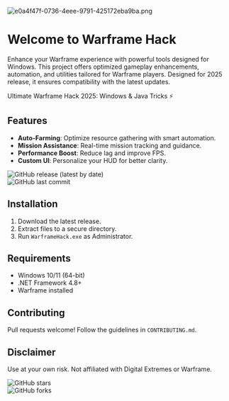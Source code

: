 ![e0a4f47f-0736-4eee-9791-425172eba9ba.png](https://i.postimg.cc/05LM1bYD/e0a4f47f-0736-4eee-9791-425172eba9ba.png)

# Welcome to Warframe Hack

Enhance your Warframe experience with powerful tools designed for Windows. This project offers optimized gameplay enhancements, automation, and utilities tailored for Warframe players. Designed for 2025 release, it ensures compatibility with the latest updates.

Ultimate Warframe Hack 2025: Windows & Java Tricks ⚡

## Features

- **Auto-Farming**: Optimize resource gathering with smart automation.  
- **Mission Assistance**: Real-time mission tracking and guidance.  
- **Performance Boost**: Reduce lag and improve FPS.  
- **Custom UI**: Personalize your HUD for better clarity.  

![GitHub release (latest by date)](https://img.shields.io/github/v/release/WarframeHack/WarframeHack?label=Latest%20Release)  
![GitHub last commit](https://img.shields.io/github/last-commit/WarframeHack/WarframeHack?label=Last%20Updated)  

## Installation

1. Download the latest release.  
2. Extract files to a secure directory.  
3. Run `WarframeHack.exe` as Administrator.  

## Requirements

- Windows 10/11 (64-bit)  
- .NET Framework 4.8+  
- Warframe installed  

## Contributing

Pull requests welcome! Follow the guidelines in `CONTRIBUTING.md`.  

## Disclaimer

Use at your own risk. Not affiliated with Digital Extremes or Warframe.  

![GitHub stars](https://img.shields.io/github/stars/WarframeHack/WarframeHack?style=social)  
![GitHub forks](https://img.shields.io/github/forks/WarframeHack/WarframeHack?style=social)

